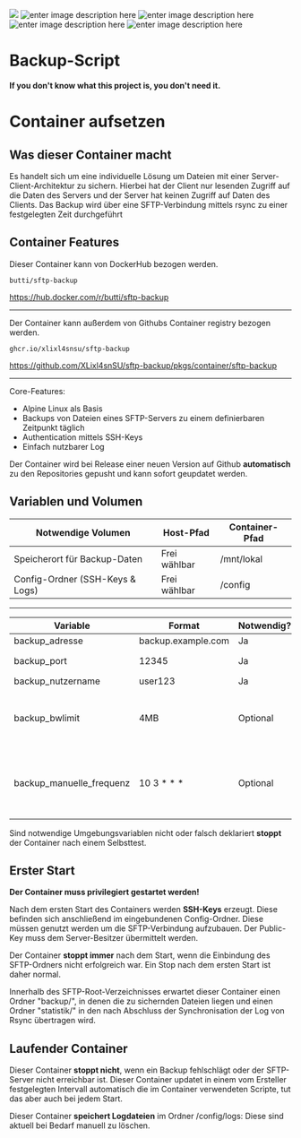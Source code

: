 ![](https://img.shields.io/github/workflow/status/XLixl4snSU/sftp-backup/Docker?style=for-the-badge)
![enter image description here](https://img.shields.io/github/release-date/XLixl4snSU/sftp-backup?style=for-the-badge)   ![enter image description here](https://img.shields.io/docker/v/butti/sftp-backup?style=for-the-badge) ![enter image description here](https://img.shields.io/docker/image-size/butti/sftp-backup?style=for-the-badge) ![enter image description here](https://img.shields.io/docker/pulls/butti/sftp-backup?style=for-the-badge)
# Backup-Script

**If you don't know what this project is, you don't need it.**

# Container aufsetzen
## Was dieser Container macht
Es handelt sich um eine individuelle Lösung um Dateien mit einer Server-Client-Architektur zu sichern. Hierbei hat der Client nur lesenden Zugriff auf die Daten des Servers und der Server hat keinen Zugriff auf Daten des Clients.
Das Backup wird über eine SFTP-Verbindung mittels rsync zu einer festgelegten Zeit durchgeführt
## Container Features
Dieser Container kann von DockerHub bezogen werden.

    butti/sftp-backup

https://hub.docker.com/r/butti/sftp-backup

---
Der Container kann außerdem von Githubs Container registry bezogen werden.

    ghcr.io/xlixl4snsu/sftp-backup

https://github.com/XLixl4snSU/sftp-backup/pkgs/container/sftp-backup

---
Core-Features:

 - Alpine Linux als Basis
 - Backups von Dateien eines SFTP-Servers zu einem definierbaren Zeitpunkt täglich
 - Authentication mittels SSH-Keys
 - Einfach nutzbarer Log

Der Container wird bei Release einer neuen Version auf Github **automatisch** zu den Repositories gepusht und kann sofort geupdatet werden.

## Variablen und Volumen

|Notwendige Volumen|Host-Pfad|Container-Pfad|
|--|--|--| 
|Speicherort für Backup-Daten|Frei wählbar|/mnt/lokal|
|Config-Ordner (SSH-Keys & Logs)|Frei wählbar|/config|
---
|Variable|Format|Notwendig?|Info
|--|--|--|--|
|backup_adresse|backup.example.com|Ja| SFTP-Server-URL
|backup_port|12345|Ja|Port des SFTP-Servers
|backup_nutzername|user123|Ja|SFTP-Nutzername
|backup_bwlimit|4MB|Optional|Bandbreitenlimit während des Backups.Immer mit Angabe der Einheit, z.B. MB = Megabyte
|backup_manuelle_frequenz|10 3 * * *|Optional|Format nach Crontab, siehe https://crontab.guru, aktuell standardmäßig um 03:10 Uhr|

Sind notwendige Umgebungsvariablen nicht oder falsch deklariert **stoppt** der Container nach einem Selbsttest.
## Erster Start
**Der Container muss privilegiert gestartet werden!**

Nach dem ersten Start des Containers werden **SSH-Keys** erzeugt. Diese befinden sich anschließend im eingebundenen Config-Ordner. Diese müssen genutzt werden um die SFTP-Verbindung aufzubauen. Der Public-Key muss dem Server-Besitzer übermittelt werden.

Der Container **stoppt immer** nach dem Start, wenn die Einbindung des SFTP-Ordners nicht erfolgreich war.
Ein Stop nach dem ersten Start ist daher normal.

Innerhalb des SFTP-Root-Verzeichnisses erwartet dieser Container einen Ordner "backup/", in denen die zu sichernden Dateien liegen und einen Ordner "statistik/" in den nach Abschluss der Synchronisation der Log von Rsync übertragen wird.
## Laufender Container
Dieser Container **stoppt nicht**, wenn ein Backup fehlschlägt oder der SFTP-Server nicht erreichbar ist. 
Dieser Container updatet in einem vom Ersteller festgelegten Intervall automatisch die im Container verwendeten Scripte, tut das aber auch bei jedem Start.

Dieser Container **speichert Logdateien** im Ordner /config/logs: Diese sind aktuell bei Bedarf manuell zu löschen.
